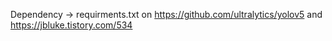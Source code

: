 Dependency -> requirments.txt on https://github.com/ultralytics/yolov5 and https://jbluke.tistory.com/534
